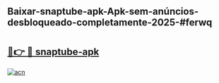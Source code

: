 ## Baixar-snaptube-apk-Apk-sem-anúncios-desbloqueado-completamente-2025-#ferwq

# <h2><a href="https://ainizakaria.my?title=snaptube-apk&ref=20M">🔗👉 🔴 snaptube-apk</a></h2>

[![acn](https://github.com/user-attachments/assets/0f9c940e-d8b0-45ae-aac7-cd30a18b3e1c)](https://ainizakaria.my?title=snaptube-apk&ref=20M)

